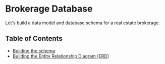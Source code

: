 # Brokerage Database
Let's build a data model and database schema for a real estate brokerage.

## Table of Contents
- [Building the schema](https://github.com/SamiJW/MockDatabaseModel-SchemaBuild/blob/main/Building%20The%20Schema/Schema.md)
- [Building the Entity Relationship Diagram (ERD)](https://github.com/SamiJW/MockDatabaseModel-SchemaBuild/blob/main/Building%20The%20ERD/Entity%20Relationship%20Diagram.md)
